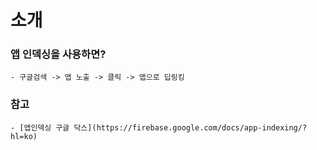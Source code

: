 # 소개

### 앱 인덱싱을 사용하면?
	- 구글검색 -> 앱 노출 -> 클릭 -> 앱으로 딥링킹
	
### 참고
	- [앱인덱싱 구글 닥스](https://firebase.google.com/docs/app-indexing/?hl=ko)

